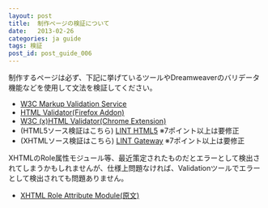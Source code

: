 ```yaml
---
layout: post
title:  制作ページの検証について
date:   2013-02-26
categories: ja guide
tags: 検証
post_id: post_guide_006
---
```

制作するページは必ず、下記に挙げているツールやDreamweaverのバリデータ機能などを使用して文法を検証してください。

<div>
  <ul>
    <li><a href="http://validator.w3.org/" target="_blank">W3C Markup Validation Service</a></li>
    <li><a href="http://users.skynet.be/mgueury/mozilla/" target="_blank">HTML Validator(Firefox Addon)</a></li>
    <li><a href="https://chrome.google.com/extensions/detail/fdicklfajomdgpciofajkedchajbnhkk" target="_blank">W3C (x)HTML Validator(Chrome Extension)</a></li>
    <li>(HTML5ソース検証はこちら) <a href="http://www.htmllint.net/html-lint/htmllint.html" target="_blank">LINT HTML5</a> ※7ポイント以上は要修正</li>
    <li>(XHTMLソース検証はこちら) <a href="http://cetus.sakura.ne.jp/htmllint/htmllint.html" target="_blank">LINT Gateway</a> ※7ポイント以上は要修正</li>
  </ul>
</div>

XHTMLのRole属性モジュール等、最近策定されたものだとエラーとして検出されてしまうかもしれませんが、仕様上問題なければ、Validationツールでエラーとして検出されても問題ありません。

<div>
  <ul>
    <li><a href="https://www.w3.org/TR/2010/NOTE-xhtml-role-20101216/" target="_blank">XHTML Role Attribute Module(原文)</a></li>
  </ul>
</div>
